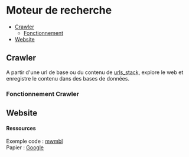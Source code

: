 # Moteur de recherche

- [Crawler](#crawler)
  - [Fonctionnement](#fonctionnement-crawler)
- [Website](#website)

## Crawler

A partir d'une url de base ou du contenu de [urls_stack](https://github.com/nathan-004/search-engine/blob/main/Crawler/urls_stack.txt), explore le web et enregistre le contenu dans des bases de données.

### Fonctionnement Crawler



## Website

#### Ressources

Exemple code : [mwmbl](https://github.com/mwmbl/mwmbl)  
Papier : [Google](http://infolab.stanford.edu/pub/papers/google.pdf)
